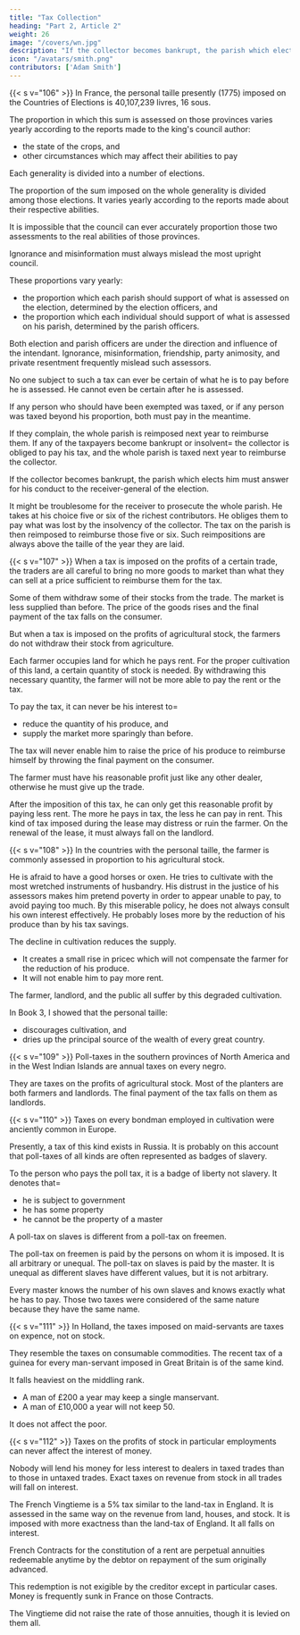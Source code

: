 ```yaml
---
title: "Tax Collection"
heading: "Part 2, Article 2"
weight: 26
image: "/covers/wn.jpg"
description: "If the collector becomes bankrupt, the parish which elects him must answer for his conduct to the receiver-general of the election"
icon: "/avatars/smith.png"
contributors: ['Adam Smith']
---
```



{{< s v="106" >}} In France, the personal taille presently (1775) imposed on the Countries of Elections is 40,107,239 livres, 16 sous.

The proportion in which this sum is assessed on those provinces varies yearly according to the reports made to the king's council author:
- the state of the crops, and
- other circumstances which may affect their abilities to pay

Each generality is divided into a number of elections.

The proportion of the sum imposed on the whole generality is divided among those elections.
It varies yearly according to the reports made about their respective abilities.

It is impossible that the council can ever accurately proportion those two assessments to the real abilities of those provinces.

Ignorance and misinformation must always mislead the most upright council.

These proportions vary yearly:
- the proportion which each parish should support of what is assessed on the election, determined by the election officers, and
- the proportion which each individual should support of what is assessed on his parish, determined by the parish officers.

Both election and parish officers are under the direction and influence of the intendant.
Ignorance, misinformation, friendship, party animosity, and private resentment frequently mislead such assessors.

No one subject to such a tax can ever be certain of what he is to pay before he is assessed.
He cannot even be certain after he is assessed.

If any person who should have been exempted was taxed, or if any person was taxed beyond his proportion, both must pay in the meantime.

If they complain, the whole parish is reimposed next year to reimburse them.
If any of the taxpayers become bankrupt or insolvent= 
the collector is obliged to pay his tax, and
the whole parish is taxed next year to reimburse the collector.

If the collector becomes bankrupt, the parish which elects him must answer for his conduct to the receiver-general of the election.

It might be troublesome for the receiver to prosecute the whole parish.
He takes at his choice five or six of the richest contributors.
He obliges them to pay what was lost by the insolvency of the collector.
The tax on the parish is then reimposed to reimburse those five or six.
Such reimpositions are always above the taille of the year they are laid.


{{< s v="107" >}} When a tax is imposed on the profits of a certain trade, the traders are all careful to bring no more goods to market than what they can sell at a price sufficient to reimburse them for the tax.

Some of them withdraw some of their stocks from the trade.
The market is less supplied than before.
The price of the goods rises and the final payment of the tax falls on the consumer.

But when a tax is imposed on the profits of agricultural stock, the farmers do not withdraw their stock from agriculture.

Each farmer occupies land for which he pays rent.
For the proper cultivation of this land, a certain quantity of stock is needed.
By withdrawing this necessary quantity, the farmer will not be more able to pay the rent or the tax.

To pay the tax, it can never be his interest to= 
- reduce the quantity of his produce, and
- supply the market more sparingly than before.

The tax will never enable him to raise the price of his produce to reimburse himself by throwing the final payment on the consumer.

The farmer must have his reasonable profit just like any other dealer, otherwise he must give up the trade.

After the imposition of this tax, he can only get this reasonable profit by paying less rent.
The more he pays in tax, the less he can pay in rent.
This kind of tax imposed during the lease may distress or ruin the farmer.
On the renewal of the lease, it must always fall on the landlord.


{{< s v="108" >}} In the countries with the personal taille, the farmer is commonly assessed in proportion to his agricultural stock.

He is afraid to have a good horses or oxen.
He tries to cultivate with the most wretched instruments of husbandry.
His distrust in the justice of his assessors makes him pretend poverty in order to appear unable to pay, to avoid paying too much.
By this miserable policy, he does not always consult his own interest effectively.
He probably loses more by the reduction of his produce than by his tax savings.

The decline in cultivation reduces the supply.
- It creates a small rise in pricec which will not compensate the farmer for the reduction of his produce.
- It will not enable him to pay more rent.

The farmer, landlord, and the public all suffer by this degraded cultivation.

In Book 3, I showed that the personal taille:
- discourages cultivation, and
- dries up the principal source of the wealth of every great country.

{{< s v="109" >}} Poll-taxes in the southern provinces of North America and in the West Indian Islands are annual taxes on every negro.

They are taxes on the profits of agricultural stock.
Most of the planters are both farmers and landlords.
The final payment of the tax falls on them as landlords.

{{< s v="110" >}} Taxes on every bondman employed in cultivation were anciently common in Europe.

Presently, a tax of this kind exists in Russia. It is probably on this account that poll-taxes of all kinds are often represented as badges of slavery.

To the person who pays the poll tax, it is a badge of liberty not slavery. It denotes that= 
- he is subject to government
- he has some property
- he cannot be the property of a master

A poll-tax on slaves is different from a poll-tax on freemen.

The poll-tax on freemen is paid by the persons on whom it is imposed.
It is all arbitrary or unequal.
The poll-tax on slaves is paid by the master.
It is unequal as different slaves have different values, but it is not arbitrary.

Every master knows the number of his own slaves and knows exactly what he has to pay.
Those two taxes were considered of the same nature because they have the same name.

{{< s v="111" >}} In Holland, the taxes imposed on maid-servants are taxes on expence, not on stock.

They resemble the taxes on consumable commodities.
The recent tax of a guinea for every man-servant imposed in Great Britain is of the same kind.

It falls heaviest on the middling rank.
- A man of £200 a year may keep a single manservant.
- A man of £10,000 a year will not keep 50.

It does not affect the poor.

{{< s v="112" >}} Taxes on the profits of stock in particular employments can never affect the interest of money.

Nobody will lend his money for less interest to dealers in taxed trades than to those in untaxed trades.
Exact taxes on revenue from stock in all trades will fall on interest.

The French Vingtieme is a 5% tax similar to the land-tax in England.
It is assessed in the same way on the revenue from land, houses, and stock.
It is imposed with more exactness than the land-tax of England.
It all falls on interest.

French Contracts for the constitution of a rent are perpetual annuities redeemable anytime by the debtor on repayment of the sum originally advanced.

This redemption is not exigible by the creditor except in particular cases.
Money is frequently sunk in France on those Contracts.

The Vingtieme did not raise the rate of those annuities, though it is levied on them all.
